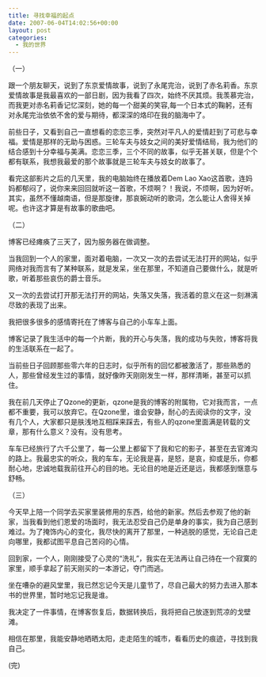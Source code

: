 ```yaml
---
title: 寻找幸福的起点
date: 2007-06-04T14:02:56+00:00
layout: post
categories:
  - 我的世界
---
```


（一）

跟一个朋友聊天，说到了东京爱情故事，说到了永尾完治，说到了赤名莉香。东京爱情故事是我最喜欢的一部日剧，因为我看了四次，始终不厌其烦。我羡慕完治，而我更对赤名莉香记忆深刻，她的每一个甜美的笑容,每一个日本式的鞠躬，还有对永尾完治依依不舍的爱与期待，都深深的烙印在我的脑海中了。

前些日子，又看到自己一直想看的恋恋三季，突然对平凡人的爱情赶到了可悲与幸福。爱情是那样的无助与困惑。三轮车夫与妓女之间的美好爱情结局，我为他们的结合感到十分幸福与美满。恋恋三季，三个不同的故事，似乎无甚关联，但是个个都有联系，我想我最爱的那个故事就是三轮车夫与妓女的故事了。

看完这部影片之后的几天里，我的电脑始终在播放着Dem Lao Xao这首歌，连妈妈都郁闷了，说你来来回回就听这一首歌，不烦啊？！我说，不烦啊，因为好听。其实，虽然不懂越南语，但是那旋律，那哀婉动听的歌词，怎么能让人舍得关掉呢。也许这才算是有故事的歌曲吧。
<!--more-->
（二）

博客已经瘫痪了三天了，因为服务器在做调整。

当我回到一个人的家里，面对着电脑，一次又一次的去尝试无法打开的网站，似乎网络对我而言有了某种联系，就是发呆，坐在那里，不知道自己要做什么，就是听歌，听着那些哀伤的爵士音乐。

又一次的去尝试打开那无法打开的网站，失落又失落，我活着的意义在这一刻淋漓尽致的表现了出来。

我把很多很多的感情寄托在了博客与自己的小车车上面。

博客记录了我生活中的每一个片断，我的开心与失落，我的成功与失败，博客将我的生活联系在一起了。

当前些日子回顾那些零六年的日志时，似乎所有的回忆都被激活了，那些熟悉的人，那些曾经发生过的事情，就好像昨天刚刚发生一样，那样清晰，甚至可以抓住。

我在前几天停止了Qzone的更新，qzone是我的博客的附属物，它对我而言，一点都不重要，我可以放弃它。在Qzone里，谁会安静，耐心的去阅读你的文字，没有几个人，大家都只是肤浅地互相踩来踩去，有些人的qzone里面满是转载的文章，那有什么意义？没有。没有思考。

车车已经旅行了六千公里了，每一公里上都留下了我和它的影子，甚至在去官滩沟的路上。我最忠实的听众，我的车车，无论我是喜，是怒，是哀，抑或是乐，你都耐心地，忠诚地载我前往开心的目的地。无论目的地是近还是远，我都感到惬意与舒畅。

（三）

今天早上陪一个同学去买家里装修用的东西，给他的新家。然后去参观了他的新家，当我看到他们恩爱的场面时，我无法忍受自己仍是单身的事实，我为自己感到难过。为了掩饰内心的变化，我尽快的离开了那里，一种逃脱的感觉，无论自己走向哪里，我都试图平息自己苦闷的心情。

回到家，一个人，刚刚接受了心灵的“洗礼”，我实在无法再让自己待在一个寂寞的家里，顺手拿起了前天刚买的一本游记，夺门而逃。

坐在嘈杂的避风堂里，我已然忘记今天是儿童节了，尽自己最大的努力去进入那本书的世界里，暂时地忘记我是谁。

我决定了一件事情，在博客恢复后，数据转换后，我将把自己放逐到荒凉的戈壁滩。

相信在那里，我能安静地晒晒太阳，走走陌生的城市，看看历史的痕迹，寻找到我自己。

(完)